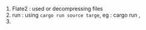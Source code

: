 1. Flate2 : used or decompressing files
2. run : using ``cargo run source targe``, 
    eg  : cargo run <name of the pdf>, <name of the compressed file>
3. 